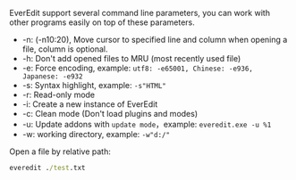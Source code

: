 EverEdit support several command line parameters, you can work with other programs easily on top of these parameters.


* -n: (-n10:20), Move cursor to specified line and column when opening a file, column is optional.
* -h: Don't add opened files to MRU (most recently used file)
* -e: Force encoding, example: `utf8: -e65001, Chinese: -e936, Japanese: -e932`
* -s: Syntax highlight, example: `-s"HTML"`
* -r: Read-only mode
* -i: Create a new instance of EverEdit
* -c: Clean mode (Don't load plugins and modes)
* -u: Update addons with `update mode`，example: `everedit.exe -u %1`
* -w: working directory, example: `-w"d:/"`

Open a file by relative path:
```bat
everedit ./test.txt
```
